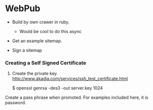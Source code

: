 WebPub
=======

- Build by own crawer in ruby.
  - Would be cool to do this async

- Get an example sitemap.
- Sign a sitemap


### Creating a Self Signed Certificate

1. Create the private key. http://www.akadia.com/services/ssh_test_certificate.html

    $ openssl genrsa -des3 -out server.key 1024

Create a pass phrase when promoted. For examples included here, it is password.

